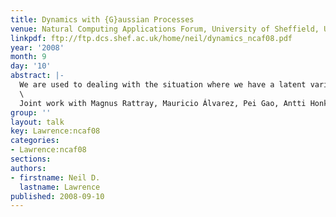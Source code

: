 ```yaml
---
title: Dynamics with {G}aussian Processes
venue: Natural Computing Applications Forum, University of Sheffield, U.K.
linkpdf: ftp://ftp.dcs.shef.ac.uk/home/neil/dynamics_ncaf08.pdf
year: '2008'
month: 9
day: '10'
abstract: |-
  We are used to dealing with the situation where we have a latent variable. Often we assume this latent variable to be independently drawn from a distribution, *e.g.* probabilistic PCA or factor analysis. This simplification is often extended for temporal data where tractable Markovian independence assumptions are used (*e.g.* Kalman filters or hidden Markov models). In this talk we will consider the more general case where the latent variable is a forcing function in a differential equation model. We will firstly give a brief introduction to Gaussian processes, then we will show how for some simple ordinary differential equations the latent variable can be dealt with analytically for particular Gaussian process priors over the latent force. In this talk we will introduce the general framework, present results in systems biology.\
  \
  Joint work with Magnus Rattray, Mauricio Álvarez, Pei Gao, Antti Honkela, David Luengo, Guido Sanguinetti and Michalis K. Titsias.
group: ''
layout: talk
key: Lawrence:ncaf08
categories:
- Lawrence:ncaf08
sections: 
authors:
- firstname: Neil D.
  lastname: Lawrence
published: 2008-09-10
---
```

